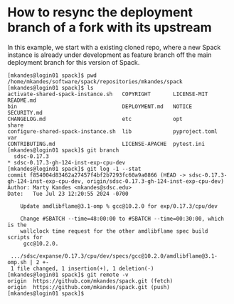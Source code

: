# How to resync the deployment branch of a fork with its upstream

In this example, we start with a existing cloned repo, where a new Spack instance is already under development as feature branch off the main deployment branch for this version of Spack. 

```
[mkandes@login01 spack]$ pwd
/home/mkandes/software/spack/repositories/mkandes/spack
[mkandes@login01 spack]$ ls
activate-shared-spack-instance.sh   COPYRIGHT       LICENSE-MIT     README.md
bin                                 DEPLOYMENT.md   NOTICE          SECURITY.md
CHANGELOG.md                        etc             opt             share
configure-shared-spack-instance.sh  lib             pyproject.toml  var
CONTRIBUTING.md                     LICENSE-APACHE  pytest.ini
[mkandes@login01 spack]$ git branch
  sdsc-0.17.3
* sdsc-0.17.3-gh-124-inst-exp-cpu-dev
[mkandes@login01 spack]$ git log -1 --stat
commit f854004d83462a27457f4bf2b7293fc60a9a0866 (HEAD -> sdsc-0.17.3-gh-124-inst-exp-cpu-dev, origin/sdsc-0.17.3-gh-124-inst-exp-cpu-dev)
Author: Marty Kandes <mkandes@sdsc.edu>
Date:   Tue Jul 23 12:20:55 2024 -0700

    Update amdlibflame@3.1-omp % gcc@10.2.0 for exp/0.17.3/cpu/dev
    
    Change #SBATCH --time=48:00:00 to #SBATCH --time=00:30:00, which is the
    wallclock time request for the other amdlibflame spec build scripts for
     gcc@10.2.0.

 .../sdsc/expanse/0.17.3/cpu/dev/specs/gcc@10.2.0/amdlibflame@3.1-omp.sh | 2 +-
 1 file changed, 1 insertion(+), 1 deletion(-)
[mkandes@login01 spack]$ git remote -v
origin	https://github.com/mkandes/spack.git (fetch)
origin	https://github.com/mkandes/spack.git (push)
[mkandes@login01 spack]$
```
